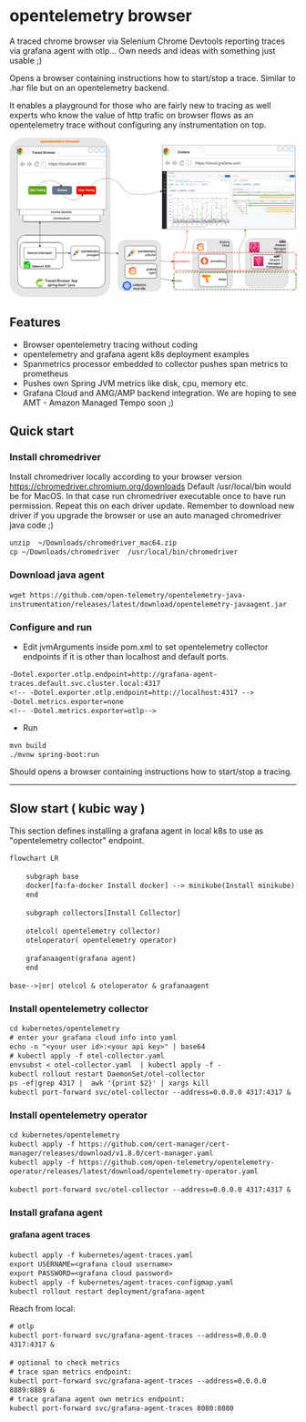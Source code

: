 # opentelemetry browser

A traced chrome browser via Selenium Chrome Devtools reporting traces via grafana agent with otlp...  Own needs and ideas with something just usable ;)

Opens a browser containing instructions how to start/stop a trace. Similar to .har file but on an opentelemetry backend.

It enables a playground for those who are fairly new to tracing as well experts who know the value of http trafic on browser flows as an opentelemetry trace without configuring any instrumentation on top.

![](docs/opentelemetry-browser-architecture.drawio.png)

## Features
- Browser opentelemetry tracing without coding
- opentelemetry and grafana agent k8s deployment examples
- Spanmetrics processor embedded to collector pushes span metrics to  prometheus
- Pushes own Spring JVM metrics like disk, cpu, memory etc.
- Grafana Cloud and AMG/AMP backend integration.  We are hoping to see AMT - Amazon Managed Tempo soon ;)
## Quick start 

### Install chromedriver
Install chromedriver locally according to your browser version https://chromedriver.chromium.org/downloads
Default /usr/local/bin would be for MacOS. In that case run chromedriver executable once to have run permission. 
Repeat this on each driver update. Remember to download new driver if you upgrade the browser or use an auto managed chromedriver java code ;)
```shell
unzip  ~/Downloads/chromedriver_mac64.zip
cp ~/Downloads/chromedriver  /usr/local/bin/chromedriver
```

### Download java agent
```shell
wget https://github.com/open-telemetry/opentelemetry-java-instrumentation/releases/latest/download/opentelemetry-javaagent.jar
```

### Configure and run
- Edit jvmArguments inside pom.xml to set opentelemetry collector endpoints if it is other than localhost and default ports. 
```
-Dotel.exporter.otlp.endpoint=http://grafana-agent-traces.default.svc.cluster.local:4317
<!-- -Dotel.exporter.otlp.endpoint=http://localhost:4317 -->
-Dotel.metrics.exporter=none
<!-- -Dotel.metrics.exporter=otlp-->
```
- Run
```shell
mvn build
./mvnw spring-boot:run
```
Should opens a browser containing instructions how to start/stop a tracing.

---
## Slow start ( kubic way )

This section defines installing a grafana agent in local k8s to use as "opentelemetry collector" endpoint.

<link rel="stylesheet" href="https://use.fontawesome.com/releases/v5.6.1/css/all.css" integrity="sha384-gfdkjb5BdAXd+lj+gudLWI+BXq4IuLW5IT+brZEZsLFm++aCMlF1V92rMkPaX4PP" crossorigin="anonymous">

```mermaid
flowchart LR

    subgraph base
    docker[fa:fa-docker Install docker] --> minikube(Install minikube)
    end

    subgraph collectors[Install Collector]
    
    otelcol( opentelemetry collector)
    oteloperator( opentelemetry operator)
     
    grafanaagent(grafana agent)    
    end

base-->|or| otelcol & oteloperator & grafanaagent

```

### Install opentelemetry collector
```shell
cd kubernetes/opentelemetry
# enter your grafana cloud info into yaml 
echo -n "<your user id>:<your api key>" | base64
# kubectl apply -f otel-collector.yaml
envsubst < otel-collector.yaml  | kubectl apply -f - 
kubectl rollout restart DaemonSet/otel-collector
ps -ef|grep 4317 |  awk '{print $2}' | xargs kill
kubectl port-forward svc/otel-collector --address=0.0.0.0 4317:4317 &

```

### Install opentelemetry operator
```shell
cd kubernetes/opentelemetry
kubectl apply -f https://github.com/cert-manager/cert-manager/releases/download/v1.8.0/cert-manager.yaml
kubectl apply -f https://github.com/open-telemetry/opentelemetry-operator/releases/latest/download/opentelemetry-operator.yaml

kubectl port-forward svc/otel-collector --address=0.0.0.0 4317:4317 &

```


### Install grafana agent 
#### grafana agent traces
```shell
kubectl apply -f kubernetes/agent-traces.yaml
export USERNAME=<grafana cloud username>
export PASSWORD=<grafana cloud password>
kubectl apply -f kubernetes/agent-traces-configmap.yaml
kubectl rollout restart deployment/grafana-agent
```
Reach from local:
```shell
# otlp
kubectl port-forward svc/grafana-agent-traces --address=0.0.0.0 4317:4317 &

# optional to check metrics
# trace span metrics endpoint:
kubectl port-forward svc/grafana-agent-traces --address=0.0.0.0 8889:8889 &
# trace grafana agent own metrics endpoint:
kubectl port-forward svc/grafana-agent-traces 8080:8080

```



